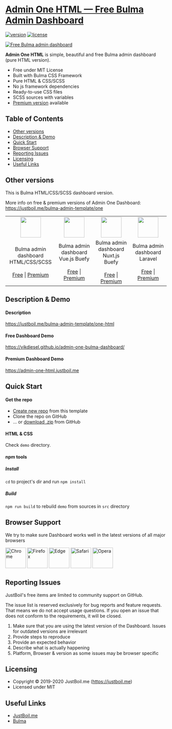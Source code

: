 # [Admin One HTML &mdash; Free Bulma Admin Dashboard](https://justboil.me/bulma-admin-template/one-html)

[![version](https://img.shields.io/github/v/release/vikdiesel/admin-one-bulma-dashboard)](https://justboil.me/bulma-admin-template/one-html)  [![license](https://img.shields.io/badge/license-MIT-blue.svg)](https://justboil.me/bulma-admin-template/one-html)

[![Free Bulma admin dashboard](https://justboil.me/images/one/repository-preview-html-hi-res.png)](https://vikdiesel.github.io/admin-one-bulma-dashboard/)

**Admin One HTML** is simple, beautiful and free Bulma admin dashboard (pure HTML version).

* Free under MIT License
* Built with Bulma CSS Framework
* Pure HTML & CSS/SCSS
* No js framework dependencies
* Ready-to-use CSS files
* SCSS sources with variables
* [Premium version](https://justboil.me/bulma-admin-template/one-html) available

## Table of Contents

* [Other versions](#other-versions)
* [Description & Demo](#description--demo)
* [Quick Start](#quick-start)
* [Browser Support](#browser-support)
* [Reporting Issues](#reporting-issues)
* [Licensing](#licensing)
* [Useful Links](#useful-links)

## Other versions

This is Bulma HTML/CSS/SCSS dashboard version.

More info on free & premium versions of Admin One Dashboard: https://justboil.me/bulma-admin-template/one

<table>
    <tr>
        <td align="center"><a href="https://github.com/vikdiesel/admin-one-bulma-dashboard" title="Free Bulma admin dashboard HTML CSS SCSS"><img src="https://justboil.me/svg/language-html5.svg" width="64" height="64"></a></td>
        <td align="center"><a href="https://github.com/vikdiesel/admin-one-vue-bulma-dashboard" title="Free Bulma Vue.js Buefy admin dashboard"><img src="https://justboil.me/svg/vuejs.svg" width="64" height="64"></a></td>
        <td align="center"><a href="https://github.com/justboil/admin-one-nuxt" title="Free Bulma Nuxt.js Buefy admin dashboard"><img src="https://justboil.me/svg/nuxt.svg" width="64" height="64"></a></td>
        <td align="center"><a href="https://github.com/vikdiesel/admin-one-laravel-dashboard" title="Free Bulma Laravel admin dashboard"><img src="https://justboil.me/svg/laravel.svg" width="64" height="64"></a></td>
    </tr>
    <tr>
        <td align="center">Bulma admin dashboard<br/>HTML/CSS/SCSS<br/><br/><a href="https://github.com/vikdiesel/admin-one-bulma-dashboard" title="Free Bulma admin dashboard HTML CSS SCSS">Free</a> | <a href="https://justboil.me/bulma-admin-template/one-html" title="Premium Bulma admin dashboard HTML CSS SCSS">Premium</a></td>
        <td align="center">Bulma admin dashboard<br/>Vue.js Buefy<br/><br/><a href="https://github.com/vikdiesel/admin-one-vue-bulma-dashboard" title="Free Bulma Vue.js Buefy admin dashboard">Free</a> | <a href="https://justboil.me/bulma-admin-template/one" title="Premium Bulma Vue.js Buefy admin dashboard">Premium</a></td>
        <td align="center">Bulma admin dashboard<br/>Nuxt.js Buefy<br/><br/><a href="https://github.com/justboil/admin-one-nuxt" title="Free Bulma Nuxt.js Buefy admin dashboard">Free</a> | <a href="https://justboil.me/bulma-admin-template/one-nuxt" title="Premium Bulma Nuxt.js Buefy admin dashboard">Premium</a></td>
        <td align="center">Bulma admin dashboard<br/>Laravel<br/><br/><a href="https://github.com/vikdiesel/admin-one-laravel-dashboard" title="Free Bulma Laravel admin dashboard">Free</a> | <a href="https://justboil.me/bulma-admin-template/one-laravel" title="Free Bulma Laravel admin dashboard">Premium</a></td>
    </tr>
</table>

## Description & Demo

#### Description

https://justboil.me/bulma-admin-template/one-html

#### Free Dashboard Demo

https://vikdiesel.github.io/admin-one-bulma-dashboard/

#### Premium Dashboard Demo

https://admin-one-html.justboil.me

## Quick Start 

#### Get the repo

* [Create new repo](https://github.com/vikdiesel/admin-one-bulma-dashboard/generate) from this template
* Clone the repo on GitHub
* &hellip; or [download .zip](https://github.com/vikdiesel/admin-vue-bulma-dashboard/archive/master.zip) from GitHub

#### HTML & CSS

Check `demo` directory.

#### npm tools

##### Install

`cd` to project's dir and run `npm install` 

##### Build

`npm run build` to rebuild `demo` from sources in `src` directory

## Browser Support

We try to make sure Dashboard works well in the latest versions of all major browsers

<img src="https://justboil.me/images/browsers-svg/chrome.svg" width="64" height="64" alt="Chrome"> <img src="https://justboil.me/images/browsers-svg/firefox.svg" width="64" height="64" alt="Firefox"> <img src="https://justboil.me/images/browsers-svg/edge.svg" width="64" height="64" alt="Edge"> <img src="https://justboil.me/images/browsers-svg/safari.svg" width="64" height="64" alt="Safari"> <img src="https://justboil.me/images/browsers-svg/opera.svg" width="64" height="64" alt="Opera">

## Reporting Issues

JustBoil's free items are limited to community support on GitHub.

The issue list is reserved exclusively for bug reports and feature requests. That means we do not accept usage questions. If you open an issue that does not conform to the requirements, it will be closed.

1. Make sure that you are using the latest version of the Dashboard. Issues for outdated versions are irrelevant
2. Provide steps to reproduce
3. Provide an expected behavior
4. Describe what is actually happening 
5. Platform, Browser & version as some issues may be browser specific

## Licensing

- Copyright &copy; 2019-2020 JustBoil.me (https://justboil.me)
- Licensed under MIT

## Useful Links

- [JustBoil.me](https://justboil.me)
- [Bulma](https://bulma.io)
